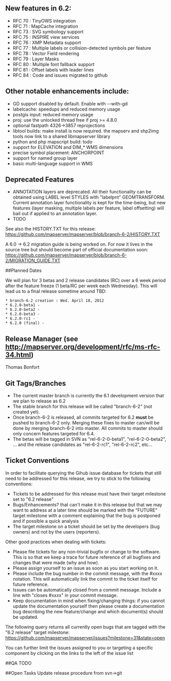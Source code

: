 ## New features in 6.2:
* RFC 70 : TinyOWS integration
* RFC 71 : MapCache integration
* RFC 73 : SVG symbology support
* RFC 75 : INSPIRE view services 
* RFC 76 : XMP Metadata support
* RFC 77 : Multiple labels or collision-detected symbols per feature
* RFC 78 : Vector Field rendering
* RFC 79 : Layer Masks
* RFC 80 : Multiple font fallback support
* RFC 81 : Offset labels with leader lines
* RFC 84 : Code and issues migrated to github

## Other notable enhancements include:
* GD support disabled by default. Enable with --with-gd
* labelcache: speedups and reduced memory usage
* postgis input: reduced memory usage
* proj: use the unlocked thread free if proj >= 4.8.0
* optional fastpath 4326->3857 reprojections
* libtool builds: make install is now required. the mapserv and shp2img tools now link to a shared libmapserver library
* python and php mapscript build: todo
* support for ELEVATION and DIM_* WMS dimensions
* precise symbol placement: ANCHORPOINT
* support for named group layer
* basic multi-language support in WMS

## Deprecated Features
* ANNOTATION layers are deprecated. All their functionality can be obtained using LABEL level STYLES with "labelpnt" GEOMTRANSFORM. Current annotation layer functionality is kept for the time-being, but new features (layer masking, multiple labels per feature, label offsetting) will bail out if applied to an annotation layer.
* TODO

See also the HISTORY.TXT for this release:
https://github.com/mapserver/mapserver/blob/branch-6-2/HISTORY.TXT

A 6.0 -> 6.2 migration guide is being worked on. For now it lives in the source tree but should become part of official documentation soon:
https://github.com/mapserver/mapserver/blob/branch-6-2/MIGRATION_GUIDE.TXT                                                                                                                                                                                                                               
                                                                                                                                                                                                                                                                                                           
##Planned Dates
                                                                                                                                                                                                                                                                                           
We will plan for 3 betas and 2 release candidates (RC) over a 6 week period after the feature freeze (1 beta/RC per week each Wednesday). This will lead us to a final release sometime around TBD:                                                                                                        
                                                                                                                                                                                                                                                                                                           
    * branch-6-2 creation : Wed. April 18, 2012                                                                                                                                                                                                                                                                 
    * 6.2.0-beta1 -                                                                                                                                                                                                                                                                                        
    * 6.2.0-beta2 -                                                                                                                                                                                                                                                                                        
    * 6.2.0-beta3 -                                                                                                                                                                                                                                                                                        
    * 6.2.0-rc1 -                                                                                                                                                                                                                                                                                          
    * 6.2.0 (final) -                                                                                                                                                                                                                                                                                      
                                                                                                                                                                                                                                                                                                           
## Release Manager (see http://mapserver.org/development/rfc/ms-rfc-34.html)                                                                                                                                                                                                                
                                                                                                                                                                                                                                                                                                           
Thomas Bonfort
                                                                                                                                                                                                                                                                                                           
## Git Tags/Branches

* The current master branch is currently the 6.1 development version that we plan to release as 6.2
* The stable branch for this release will be called "branch-6-2" (not created yet).
* Once branch-6-2 is released, all commits targeted for 6.2 **must** be pushed to branch-6-2 only. Merging
these fixes to master can/will be done by merging branch-6-2 into master. All commits to master should only concern features targeted for 6.4.
* The betas will be tagged in SVN as "rel-6-2-0-beta1", "rel-6-2-0-beta2", ... and the release candidates as "rel-6-2-rc1", "rel-6-2-rc2", etc...

## Ticket Conventions                                                                                                                                                                                                                                                                                     
                                                                                                                                                                                                                                                                                                           
In order to facilitate querying the Gihub issue database for tickets that still need to be addressed for this release, we try to stick to the following conventions:

* Tickets to be addressed for this release must have their target milestone set to "6.2 release"                                                                                                                                                                                                       
* Bugs/Enhancements? that can't make it in this release but that we may want to address at a later time should be marked with the "FUTURE" target milestone with a comment explaining that the bug is postponed and if possible a quick analysis
* The target milestone on a ticket should be set by the developers (bug owners) and not by the users (reporters).

Other good practices when dealing with tickets:

* Please file tickets for any non-trivial bugfix or change to the software. This is so that we keep a trace for future reference of all bugfixes and changes that were made (why and how).
* Please assign yourself to an issue as soon as you start working on it.
* Please include the bug number in the commit message, with the #xxxx notation. This will automatically link the commit to the ticket itself for future reference.
* Issues can be automatically closed from a commit message. Include a line with "closes #xxxx" in your commit message.
* Keep documentation in mind when fixing/changing things: if you cannot update the documentation yourself then please create a documentation bug describing the new feature/change and which document(s) should be updated.                                                                            
                                                                                                                                                                                                                                                                                                           
The following query returns all currently open bugs that are tagged with the "6.2 release" target milestone:
https://github.com/mapserver/mapserver/issues?milestone=31&state=open

You can further limit the issues assigned to you or targeting a specific component by clicking on the links to the left of the issue list
                                                                                                                                                                                               
##QA
TODO

##Open Tasks
Update release procedure from svn->git